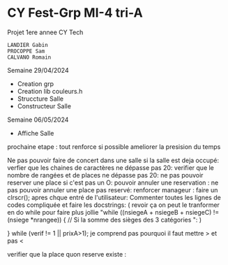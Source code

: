 # CY Fest-Grp MI-4 tri-A
Projet 1ere annee CY Tech

    LANDIER Gabin
    PROCOPPE Sam
    CALVANO Romain

Semaine 29/04/2024

- Creation grp
- Creation lib couleurs.h
- Struccture Salle
- Constructeur Salle

Semaine 06/05/2024

- Affiche Salle


prochaine etape :
tout renforce 
si possible ameliorer la presision du temps

Ne pas pouvoir faire de concert dans une salle si la salle est deja occupé:
verfier que les chaines de caractères ne dépasse pas 20:
verifier que le nombre de rangées et de places ne dépasse pas 20:
ne pas pouvoir reserver une place si c'est pas un O:
pouvoir annuler une reservation :
ne pas pouvoir annuler une place pas reservé:
renforcer manageur :
faire un clrscr(); apres chque entré de l'utilisateur:
Commenter toutes les lignes de codes compliquée et faire les docstrings:
( revoir ça on peut le tranformer en do while pour faire plus jollie "while ((nsiegeA + nsiegeB + nsiegeC) !=(nsiege *nrangee)) { // Si la somme des sièges des 3 catégories ": )

} while (verif != 1 || prixA>1); je comprend pas pourquoi il faut mettre > et pas <

verifier que la place quon reserve existe :
